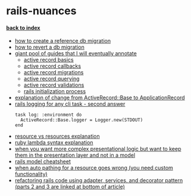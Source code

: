 # rails-nuances

#### [back to index](readme.md)

* [how to create a reference db migration](https://stackoverflow.com/questions/13694654/specifying-column-name-in-a-references-migration)
* [how to revert a db migration](https://stackoverflow.com/questions/7694487/ruby-on-rails-how-can-i-revert-a-migration-with-rake-dbmigrate)
* [giant pool of guides that I will eventually annotate](http://guides.rubyonrails.org/)
  * [active record basics](rails-guides-notes/active-record-basics.md)
  * [active record callbacks](rails-guides-notes/active-record-callbacks.md)
  * [active record migrations](rails-guides-notes/active-record-migrations.md)
  * [active record querying](rails-guides-notes/active-record-querying.md)
  * [active record validations](rails-guides-notes/active-record-validations.md)
  * [rails initialization process](rails-guides-notes/rails-initialization-process.md)
* [explanation of change from ActiveRecord::Base to ApplicationRecord](http://blog.bigbinary.com/2015/12/28/application-record-in-rails-5.html)
* [rails logging for any cli task - second answer](https://stackoverflow.com/questions/2246141/puts-vs-logger-in-rails-rake-tasks)
  ```
  task log: :environment do
    ActiveRecord::Base.logger = Logger.new(STDOUT)
  end
  ```
* [resource vs resources explanation](https://stackoverflow.com/questions/9194767/difference-between-resource-and-resources-methods)
* [ruby lambda syntax explanation](https://stackoverflow.com/questions/8476627/what-do-you-call-the-operator-in-ruby)
* [when you want more complex presentational logic but want to keep them in the presentation layer and not in a model](https://github.com/drapergem/draper)
* [rails model cheatsheet](https://gist.github.com/rstacruz/1569572)
* [when auto pathing for a resource goes wrong (you need custom functionality)](https://stackoverflow.com/questions/37556575/module-route-in-rails-with-form-forobject)
* [refactoring rails code using adapter, services, and decorator pattern (parts 2 and 3 are linked at bottom of article)](http://www.thegreatcodeadventure.com/rails-refactoring-part-i-the-adapter-pattern/)
